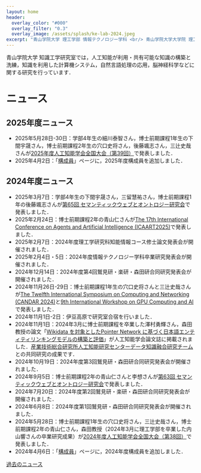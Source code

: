 ```yaml
---
layout: home
header:
  overlay_color: "#000"
  overlay_filter: "0.3"
  overlay_image: /assets/splash/ke-lab-2024.jpeg
excerpt: "青山学院大学 理工学部 情報テクノロジー学科 <br/> 青山学院大学大学院 理工学研究科 知能情報コース <br/> 森田研究室"
---
```


青山学院大学 知識工学研究室では，人工知能が利用・共有可能な知識の構築と洗練，知識を利用した計算機システム，自然言語処理の応用，脳神経科学などに関する研究を行っています．
# ニュース

## 2025年度ニュース
* 2025年5月28日-30日：学部4年生の細川泰智さん，博士前期課程1年生の下間宇晟さん，博士前期課程2年生の穴口史将さん，後藤颯志さん，三辻史哉さんが[2025年度人工知能学会全国大会（第39回）](https://www.ai-gakkai.or.jp/jsai2025/)で発表しました．
* 2025年4月2日：「[構成員]({{site.baseurl}}/members)」ページに，2025年度構成員を追加しました．

## 2024年度ニュース
* 2025年3月7日：学部4年生の下間宇晟さん，三留慧祐さん，博士前期課程1年の後藤颯志さんが[第65回 セマンティックウェブとオントロジー研究会](https://www.sigswo.org/papers/65program)で発表しました．
* 2025年2月24日：博士前期課程2年の青山仁さんが[The 17th International Conference on Agents and Artificial Intelligence (ICAART2025)](https://icaart.scitevents.org/?y=2025)で発表しました．
* 2025年2月7日：2024年度理工学研究科知能情報コース修士論文発表会が開催されました．
* 2025年2月4日・5日：2024年度情報テクノロジー学科卒業研究発表会が開催されました．
* 2024年12月14日：2024年度第4回鷲見研・楽研・森田研合同研究発表会が開催されました．
* 2024年11月26日-29日：博士前期課程1年生の穴口史将さんと三辻史哉さんが[The Twelfth International Symposium on Computing and Networking (CANDAR 2024)](https://is-candar.org/)と[9th International Workshop on GPU Computing and AI](https://is-candar.org/gca24)で発表しました．
* 2024年11月1日-2日：伊豆高原で研究室合宿を行いました．
* 2024年11月1日：2024年3月に博士前期課程を卒業した澤村勇輝さん，森田教授の論文「[Wikidata を対象としたPointer Network に基づく日本語エンティティリンキングモデルの構築と評価](https://doi.org/10.1527/tjsai.39-6_C-O42)」が人工知能学会論文誌に掲載されました．[産業技術総合研究所人工知能研究センターデータ知識融合研究チーム](https://www.airc.aist.go.jp/dkirt/)との共同研究の成果です．
* 2024年10月19日：2024年度第3回鷲見研・森田研合同研究発表会が開催されました．
* 2024年9月5日：博士前期課程2年の青山仁さんと李想さんが[第63回 セマンティックウェブとオントロジー研究会](https://www.sigswo.org/papers/63program)で発表しました．
* 2024年7月20日：2024年度第2回鷲見研・楽研・森田研合同研究発表会が開催されました．
* 2024年6月8日：2024年度第1回鷲見研・森田研合同研究発表会が開催されました．
* 2024年5月28日：博士前期課程1年生の穴口史将さん，三辻史哉さん，博士前期課程2年の青山仁さん，森田教授（2024年3月に理工学部を卒業した内山響さんの卒業研究成果）が[2024年度人工知能学会全国大会（第38回）](https://www.ai-gakkai.or.jp/jsai2024/)で発表しました．
* 2024年4月6日：「[構成員]({{site.baseurl}}/members)」ページに，2024年度構成員を追加しました．

[過去のニュース]({{site.baseurl}}/news)
